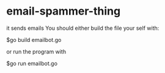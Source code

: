 # email-spammer-thing
it sends emails
You should either build the file your self with: 

$go build emailbot.go

or run the program with

$go run emailbot.go

